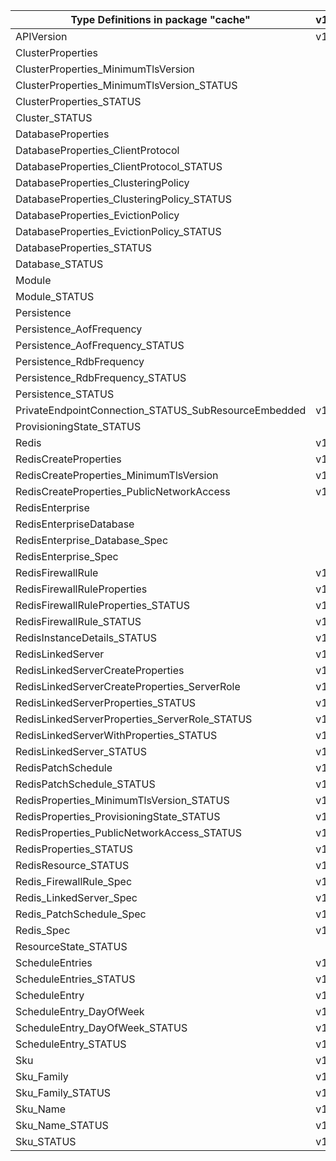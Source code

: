 | Type Definitions in package "cache"                  | v1alpha1api20201201 | v1alpha1api20210301 | v1beta20201201 | v1beta20210301 |
|------------------------------------------------------|---------------------|---------------------|----------------|----------------|
| APIVersion                                           | v1alpha1api20201201 | v1alpha1api20210301 | v1beta20201201 | v1beta20210301 |
| ClusterProperties                                    |                     | v1alpha1api20210301 |                | v1beta20210301 |
| ClusterProperties_MinimumTlsVersion                  |                     | v1alpha1api20210301 |                | v1beta20210301 |
| ClusterProperties_MinimumTlsVersion_STATUS           |                     | v1alpha1api20210301 |                | v1beta20210301 |
| ClusterProperties_STATUS                             |                     | v1alpha1api20210301 |                | v1beta20210301 |
| Cluster_STATUS                                       |                     | v1alpha1api20210301 |                | v1beta20210301 |
| DatabaseProperties                                   |                     | v1alpha1api20210301 |                | v1beta20210301 |
| DatabaseProperties_ClientProtocol                    |                     | v1alpha1api20210301 |                | v1beta20210301 |
| DatabaseProperties_ClientProtocol_STATUS             |                     | v1alpha1api20210301 |                | v1beta20210301 |
| DatabaseProperties_ClusteringPolicy                  |                     | v1alpha1api20210301 |                | v1beta20210301 |
| DatabaseProperties_ClusteringPolicy_STATUS           |                     | v1alpha1api20210301 |                | v1beta20210301 |
| DatabaseProperties_EvictionPolicy                    |                     | v1alpha1api20210301 |                | v1beta20210301 |
| DatabaseProperties_EvictionPolicy_STATUS             |                     | v1alpha1api20210301 |                | v1beta20210301 |
| DatabaseProperties_STATUS                            |                     | v1alpha1api20210301 |                | v1beta20210301 |
| Database_STATUS                                      |                     | v1alpha1api20210301 |                | v1beta20210301 |
| Module                                               |                     | v1alpha1api20210301 |                | v1beta20210301 |
| Module_STATUS                                        |                     | v1alpha1api20210301 |                | v1beta20210301 |
| Persistence                                          |                     | v1alpha1api20210301 |                | v1beta20210301 |
| Persistence_AofFrequency                             |                     | v1alpha1api20210301 |                | v1beta20210301 |
| Persistence_AofFrequency_STATUS                      |                     | v1alpha1api20210301 |                | v1beta20210301 |
| Persistence_RdbFrequency                             |                     | v1alpha1api20210301 |                | v1beta20210301 |
| Persistence_RdbFrequency_STATUS                      |                     | v1alpha1api20210301 |                | v1beta20210301 |
| Persistence_STATUS                                   |                     | v1alpha1api20210301 |                | v1beta20210301 |
| PrivateEndpointConnection_STATUS_SubResourceEmbedded | v1alpha1api20201201 | v1alpha1api20210301 | v1beta20201201 | v1beta20210301 |
| ProvisioningState_STATUS                             |                     | v1alpha1api20210301 |                | v1beta20210301 |
| Redis                                                | v1alpha1api20201201 |                     | v1beta20201201 |                |
| RedisCreateProperties                                | v1alpha1api20201201 |                     | v1beta20201201 |                |
| RedisCreateProperties_MinimumTlsVersion              | v1alpha1api20201201 |                     | v1beta20201201 |                |
| RedisCreateProperties_PublicNetworkAccess            | v1alpha1api20201201 |                     | v1beta20201201 |                |
| RedisEnterprise                                      |                     | v1alpha1api20210301 |                | v1beta20210301 |
| RedisEnterpriseDatabase                              |                     | v1alpha1api20210301 |                | v1beta20210301 |
| RedisEnterprise_Database_Spec                        |                     | v1alpha1api20210301 |                | v1beta20210301 |
| RedisEnterprise_Spec                                 |                     | v1alpha1api20210301 |                | v1beta20210301 |
| RedisFirewallRule                                    | v1alpha1api20201201 |                     | v1beta20201201 |                |
| RedisFirewallRuleProperties                          | v1alpha1api20201201 |                     | v1beta20201201 |                |
| RedisFirewallRuleProperties_STATUS                   | v1alpha1api20201201 |                     | v1beta20201201 |                |
| RedisFirewallRule_STATUS                             | v1alpha1api20201201 |                     | v1beta20201201 |                |
| RedisInstanceDetails_STATUS                          | v1alpha1api20201201 |                     | v1beta20201201 |                |
| RedisLinkedServer                                    | v1alpha1api20201201 |                     | v1beta20201201 |                |
| RedisLinkedServerCreateProperties                    | v1alpha1api20201201 |                     | v1beta20201201 |                |
| RedisLinkedServerCreateProperties_ServerRole         | v1alpha1api20201201 |                     | v1beta20201201 |                |
| RedisLinkedServerProperties_STATUS                   | v1alpha1api20201201 |                     | v1beta20201201 |                |
| RedisLinkedServerProperties_ServerRole_STATUS        | v1alpha1api20201201 |                     | v1beta20201201 |                |
| RedisLinkedServerWithProperties_STATUS               | v1alpha1api20201201 |                     | v1beta20201201 |                |
| RedisLinkedServer_STATUS                             | v1alpha1api20201201 |                     | v1beta20201201 |                |
| RedisPatchSchedule                                   | v1alpha1api20201201 |                     | v1beta20201201 |                |
| RedisPatchSchedule_STATUS                            | v1alpha1api20201201 |                     | v1beta20201201 |                |
| RedisProperties_MinimumTlsVersion_STATUS             | v1alpha1api20201201 |                     | v1beta20201201 |                |
| RedisProperties_ProvisioningState_STATUS             | v1alpha1api20201201 |                     | v1beta20201201 |                |
| RedisProperties_PublicNetworkAccess_STATUS           | v1alpha1api20201201 |                     | v1beta20201201 |                |
| RedisProperties_STATUS                               | v1alpha1api20201201 |                     | v1beta20201201 |                |
| RedisResource_STATUS                                 | v1alpha1api20201201 |                     | v1beta20201201 |                |
| Redis_FirewallRule_Spec                              | v1alpha1api20201201 |                     | v1beta20201201 |                |
| Redis_LinkedServer_Spec                              | v1alpha1api20201201 |                     | v1beta20201201 |                |
| Redis_PatchSchedule_Spec                             | v1alpha1api20201201 |                     | v1beta20201201 |                |
| Redis_Spec                                           | v1alpha1api20201201 |                     | v1beta20201201 |                |
| ResourceState_STATUS                                 |                     | v1alpha1api20210301 |                | v1beta20210301 |
| ScheduleEntries                                      | v1alpha1api20201201 |                     | v1beta20201201 |                |
| ScheduleEntries_STATUS                               | v1alpha1api20201201 |                     | v1beta20201201 |                |
| ScheduleEntry                                        | v1alpha1api20201201 |                     | v1beta20201201 |                |
| ScheduleEntry_DayOfWeek                              | v1alpha1api20201201 |                     | v1beta20201201 |                |
| ScheduleEntry_DayOfWeek_STATUS                       | v1alpha1api20201201 |                     | v1beta20201201 |                |
| ScheduleEntry_STATUS                                 | v1alpha1api20201201 |                     | v1beta20201201 |                |
| Sku                                                  | v1alpha1api20201201 | v1alpha1api20210301 | v1beta20201201 | v1beta20210301 |
| Sku_Family                                           | v1alpha1api20201201 |                     | v1beta20201201 |                |
| Sku_Family_STATUS                                    | v1alpha1api20201201 |                     | v1beta20201201 |                |
| Sku_Name                                             | v1alpha1api20201201 | v1alpha1api20210301 | v1beta20201201 | v1beta20210301 |
| Sku_Name_STATUS                                      | v1alpha1api20201201 | v1alpha1api20210301 | v1beta20201201 | v1beta20210301 |
| Sku_STATUS                                           | v1alpha1api20201201 | v1alpha1api20210301 | v1beta20201201 | v1beta20210301 |
